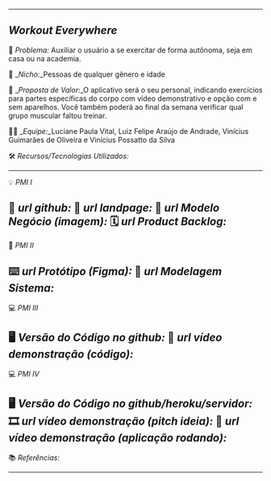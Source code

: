 -------------------
*Workout Everywhere*
-------------------
🙁 _*Problema:*_ Auxiliar o usuário a se exercitar de forma autônoma, seja em casa ou na academia.

🙂 _*Nicho:*_Pessoas de qualquer gênero e idade  

🎁 _*Proposta de Valor:*_O aplicativo será o seu personal, indicando exercícios para partes específicas do corpo com vídeo demonstrativo e opção com e sem aparelhos. Você também poderá ao final da semana verificar qual grupo muscular faltou treinar.

👩‍💻 _*Equipe:*_Luciane Paula Vital, Luiz Felipe Araújo de Andrade, Vinícius Guimarães de Oliveira e Vinícius Possatto da Silva  

🛠️ _*Recursos/Tecnologias Utilizados:*_

-------------------
💡 *PMI I*

🔗 _*url github:*_
🛬 _*url landpage:*_
🤝 _*url Modelo Negócio (imagem):*_
🗓️ _*url Product Backlog:*_
-------------------
📲 *PMI II*

⌨️ _*url Protótipo (Figma):*_
📝 _*url Modelagem Sistema:*_
-------------------
💻 *PMI III*

🖥️ _*Versão do Código no github:*_
🎥 _*url vídeo demonstração (código):*_
-------------------
💻 *PMI IV*

🖥️ _*Versão do Código no github/heroku/servidor:*_
🎞️ _*url vídeo demonstração (pitch ideia):*_
🎥 _*url vídeo demonstração (aplicação rodando):*_
-------------------
📚 *Referências:*

-------------------
